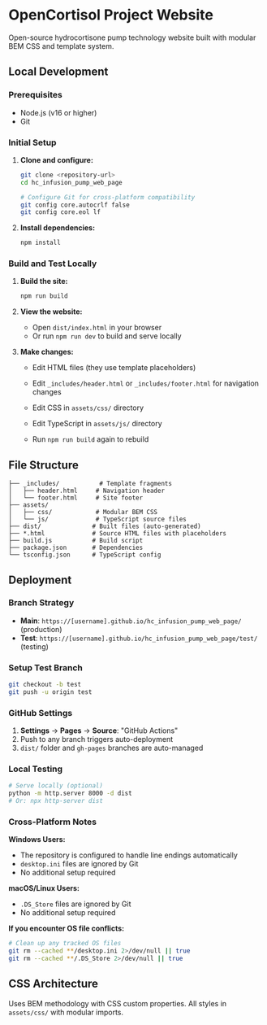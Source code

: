 # OpenCortisol Project Website

Open-source hydrocortisone pump technology website built with modular BEM CSS and template system.

## Local Development

### Prerequisites
- Node.js (v16 or higher)
- Git

### Initial Setup

1. **Clone and configure:**
   ```bash
   git clone <repository-url>
   cd hc_infusion_pump_web_page
   
   # Configure Git for cross-platform compatibility
   git config core.autocrlf false
   git config core.eol lf
   ```

2. **Install dependencies:**
   ```bash
   npm install
   ```

### Build and Test Locally

1. **Build the site:**
   ```bash
   npm run build
   ```

2. **View the website:**
   - Open `dist/index.html` in your browser
   - Or run `npm run dev` to build and serve locally

3. **Make changes:**
   - Edit HTML files (they use template placeholders)
   - Edit `_includes/header.html` or `_includes/footer.html` for navigation changes
   - Edit CSS in `assets/css/` directory
   - Edit TypeScript in `assets/js/` directory

   - Run `npm run build` again to rebuild

## File Structure

```
├── _includes/           # Template fragments
│   ├── header.html     # Navigation header
│   └── footer.html     # Site footer
├── assets/
│   ├── css/            # Modular BEM CSS
│   └── js/             # TypeScript source files
├── dist/              # Built files (auto-generated)
├── *.html             # Source HTML files with placeholders
├── build.js           # Build script
├── package.json       # Dependencies
└── tsconfig.json      # TypeScript config
```

## Deployment

### Branch Strategy
- **Main**: `https://[username].github.io/hc_infusion_pump_web_page/` (production)
- **Test**: `https://[username].github.io/hc_infusion_pump_web_page/test/` (testing)

### Setup Test Branch
```bash
git checkout -b test
git push -u origin test
```

### GitHub Settings
1. **Settings** → **Pages** → **Source**: "GitHub Actions"
2. Push to any branch triggers auto-deployment
3. `dist/` folder and `gh-pages` branches are auto-managed

### Local Testing
```bash
# Serve locally (optional)
python -m http.server 8000 -d dist
# Or: npx http-server dist
```

### Cross-Platform Notes

**Windows Users:**
- The repository is configured to handle line endings automatically
- `desktop.ini` files are ignored by Git
- No additional setup required

**macOS/Linux Users:**
- `.DS_Store` files are ignored by Git
- No additional setup required

**If you encounter OS file conflicts:**
```bash
# Clean up any tracked OS files
git rm --cached **/desktop.ini 2>/dev/null || true
git rm --cached **/.DS_Store 2>/dev/null || true
```

## CSS Architecture

Uses BEM methodology with CSS custom properties. All styles in `assets/css/` with modular imports.